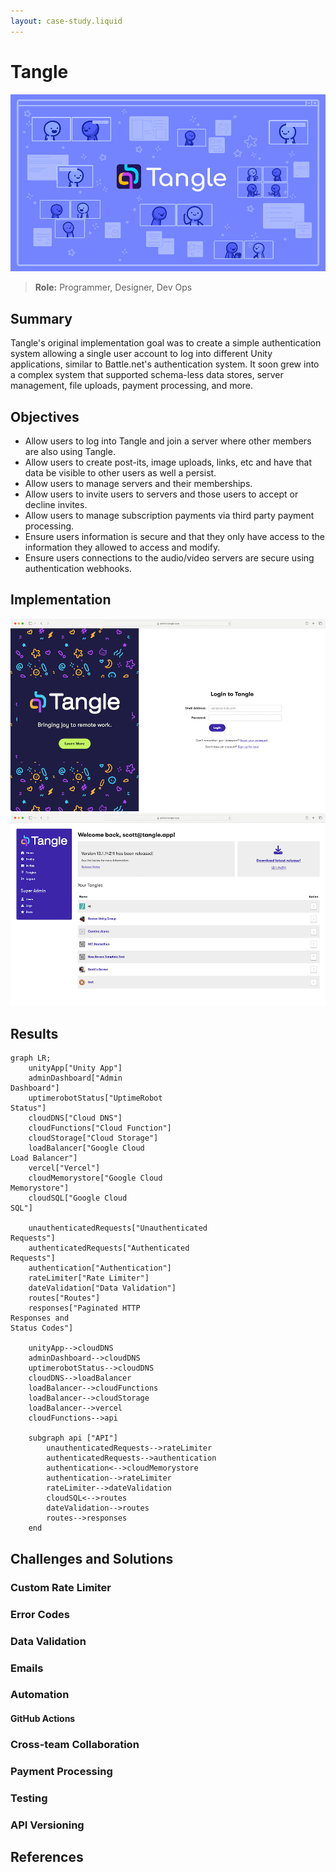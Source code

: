 ```yaml
---
layout: case-study.liquid
---
```


# Tangle

![](/images/projects/tangle/header.png)

> **Role:** Programmer, Designer, Dev Ops

## Summary

Tangle's original implementation goal was to create a simple authentication system allowing a single user account to log into different Unity applications, similar to Battle.net's authentication system. It soon grew into a complex system that supported schema-less data stores, server management, file uploads, payment processing, and more.

## Objectives

-   Allow users to log into Tangle and join a server where other members are also using Tangle.
-   Allow users to create post-its, image uploads, links, etc and have that data be visible to other users as well a persist.
-   Allow users to manage servers and their memberships.
-   Allow users to invite users to servers and those users to accept or decline invites.
-   Allow users to manage subscription payments via third party payment processing.
-   Ensure users information is secure and that they only have access to the information they allowed to access and modify.
-   Ensure users connections to the audio/video servers are secure using authentication webhooks.

## Implementation

<div class="multiple-images">
    <img src="/images/projects/tangle/tangle-admin-login.png" />
    <img src="/images/projects/tangle/tangle-admin-home.png" />
</div>

## Results

```mermaid
graph LR;
    unityApp["Unity App"]
    adminDashboard["Admin
Dashboard"]
    uptimerobotStatus["UptimeRobot
Status"]
    cloudDNS["Cloud DNS"]
    cloudFunctions["Cloud Function"]
    cloudStorage["Cloud Storage"]
    loadBalancer["Google Cloud
Load Balancer"]
    vercel["Vercel"]
    cloudMemorystore["Google Cloud
Memorystore"]
    cloudSQL["Google Cloud
SQL"]

    unauthenticatedRequests["Unauthenticated
Requests"]
    authenticatedRequests["Authenticated
Requests"]
    authentication["Authentication"]
    rateLimiter["Rate Limiter"]
    dateValidation["Data Validation"]
    routes["Routes"]
    responses["Paginated HTTP
Responses and
Status Codes"]

    unityApp-->cloudDNS
    adminDashboard-->cloudDNS
    uptimerobotStatus-->cloudDNS
    cloudDNS-->loadBalancer
    loadBalancer-->cloudFunctions
    loadBalancer-->cloudStorage
    loadBalancer-->vercel
    cloudFunctions-->api

    subgraph api ["API"]
        unauthenticatedRequests-->rateLimiter
        authenticatedRequests-->authentication
        authentication<-->cloudMemorystore
        authentication-->rateLimiter
        rateLimiter-->dateValidation
        cloudSQL<-->routes
        dateValidation-->routes
        routes-->responses
    end
```

## Challenges and Solutions

### Custom Rate Limiter

### Error Codes

### Data Validation

### Emails

### Automation

#### GitHub Actions

### Cross-team Collaboration

### Payment Processing

### Testing

### API Versioning

## References
